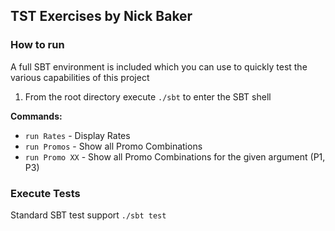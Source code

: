 ## TST Exercises by Nick Baker

### How to run
A full SBT environment is included which you can use to 
quickly test the various capabilities of this project

1. From the root directory execute `./sbt` to enter the SBT shell

**Commands:**

* `run Rates`  - Display Rates
* `run Promos` - Show all Promo Combinations
* `run Promo XX` - Show all Promo Combinations for the given argument (P1, P3)

### Execute Tests
Standard SBT test support
`./sbt test`

